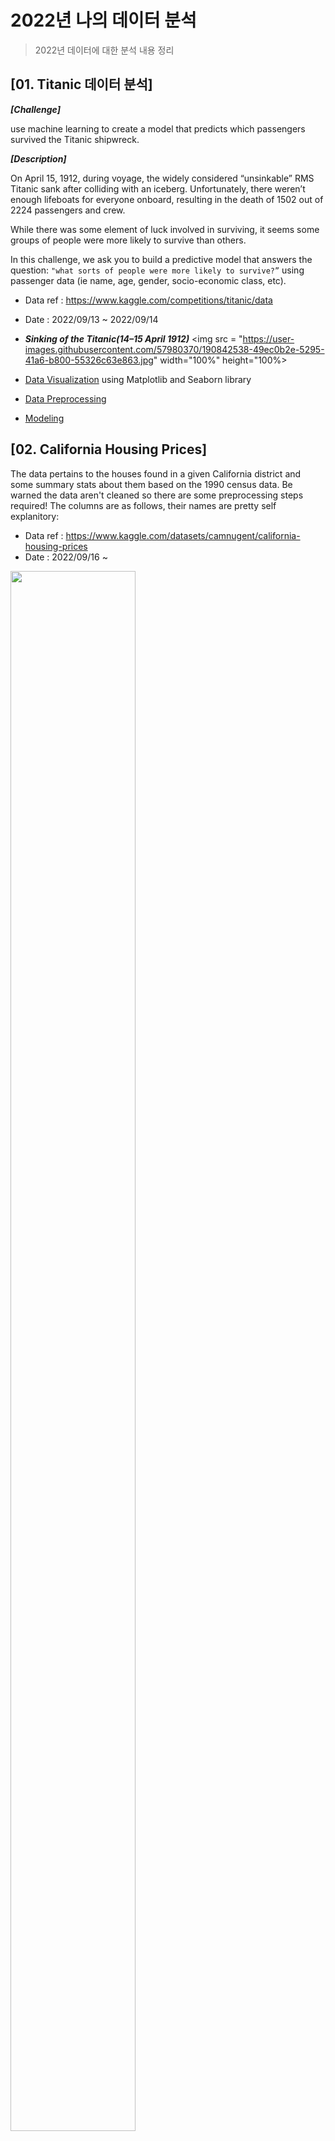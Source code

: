 # 2022년 나의 데이터 분석 
> 2022년 데이터에 대한 분석 내용 정리

## [01. Titanic 데이터 분석]
***[Challenge]***

use machine learning to create a model that predicts which passengers survived the Titanic shipwreck.

***[Description]***

On April 15, 1912, during voyage, the widely considered “unsinkable” RMS Titanic sank after colliding with an iceberg. Unfortunately, there weren’t enough lifeboats for everyone onboard, resulting in the death of 1502 out of 2224 passengers and crew.

While there was some element of luck involved in surviving, it seems some groups of people were more likely to survive than others.

In this challenge, we ask you to build a predictive model that answers the question: `"what sorts of people were more likely to survive?”` using passenger data (ie name, age, gender, socio-economic class, etc).

  * Data ref : https://www.kaggle.com/competitions/titanic/data
  * Date : 2022/09/13 ~ 2022/09/14
  * ***Sinking of the Titanic(14–15 April 1912)***
  <img src = "https://user-images.githubusercontent.com/57980370/190842538-49ec0b2e-5295-41a6-b800-55326c63e863.jpg" width="100%" height="100%>
  
  * [Data Visualization](./220914_titanic.ipynb) using Matplotlib and Seaborn library
  * [Data Preprocessing]()
  * [Modeling]()
  
  
 ## [02. California Housing Prices]
  The data pertains to the houses found in a given California district and some summary stats about them based on the 1990 census data. Be warned the data aren't cleaned so there are some preprocessing steps required! The columns are as follows, their names are pretty self explanitory:
  
  * Data ref : https://www.kaggle.com/datasets/camnugent/california-housing-prices
  * Date : 2022/09/16 ~
  <img src = "https://user-images.githubusercontent.com/57980370/190990581-e052af28-74e4-4e7b-a09e-41be03c3662d.jpg" width="63%" height="80%">
       

  
  * [Data Visualization]() using folium and Seaborn library
  * [Data Preprocessing]()
  * [Modeling]()
  
  
  ## [03. Spaceship Titanic]
  
  * Data ref : https://www.kaggle.com/competitions/spaceship-titanic/data
  
  <img src = "https://user-images.githubusercontent.com/57980370/190976035-a31e9d74-44dc-4e34-843e-ff6c47475ed9.jpg" width="63%" height="80%">
  
  - [EDA]()
  - [Modeling]()

